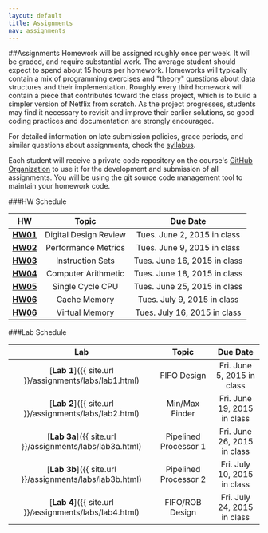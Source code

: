 ```yaml
---
layout: default
title: Assignments
nav: assignments
---
```


##Assignments
Homework will be assigned roughly once per week. It will be graded, and require substantial work. The average student should expect to spend about 15 hours per homework. Homeworks will typically contain a mix of programming exercises and "theory" questions about data structures and their implementation. Roughly every third homework will contain a piece that contributes toward the class project, which is to build a simpler version of Netflix from scratch. As the project progresses, students may find it necessary to revisit and improve their earlier solutions, so good coding practices and documentation are strongly encouraged.

For detailed information on late submission policies, grace periods, and similar questions about assignments, check the [syllabus](http://ee.usc.edu/~redekopp/ee457/Syllabus.pdf).

Each student will receive a private code repository on the course's [GitHub Organization](https://github.com/usc-csci104-fall2014) to use it for the development and submission of all assignments. You will be using the [git](http://git-scm.com/) source code management tool to maintain your homework code. 

###HW Schedule

|                      HW                                      |           Topic            |                Due Date                  |
| :----------------------------------------------------------: | :------------------------: | :-------------------------------------:  |
| [**HW01**](http://ee.usc.edu/~redekopp/ee457/ee457_hw1.pdf)  | Digital Design Review      | Tues. June 2, 2015 in class   |
| [**HW02**](http://ee.usc.edu/~redekopp/ee457/ee457_hw2.pdf)  | Performance Metrics      | Tues. June 9, 2015 in class   |
| [**HW03**](http://ee.usc.edu/~redekopp/ee457/ee457_hw3.pdf)  | Instruction Sets       | Tues. June 16, 2015 in class   |
| [**HW04**](http://ee.usc.edu/~redekopp/ee457/ee457_hw4.pdf)  | Computer Arithmetic        | Tues. June 18, 2015 in class   |
| [**HW05**](http://ee.usc.edu/~redekopp/ee457/ee457_hw5.pdf)  | Single Cycle CPU        | Tues. June 25, 2015 in class   |
| [**HW06**](http://ee.usc.edu/~redekopp/ee457/ee457_hw6.pdf)  | Cache Memory        | Tues. July 9, 2015 in class   |
| [**HW06**](http://ee.usc.edu/~redekopp/ee457/ee457_hw7.pdf)  | Virtual Memory        | Tues. July 16, 2015 in class   |

###Lab Schedule

|                      Lab                                      |           Topic            |                Due Date                  |
| :----------------------------------------------------------: | :------------------------: | :-------------------------------------:  |
| [**Lab 1**]({{ site.url }}/assignments/labs/lab1.html)  | FIFO Design      | Fri. June 5, 2015 in class   |
| [**Lab 2**]({{ site.url }}/assignments/labs/lab2.html)  | Min/Max Finder      | Fri. June 19, 2015 in class   |
| [**Lab 3a**]({{ site.url }}/assignments/labs/lab3a.html)  | Pipelined Processor 1      | Fri. June 26, 2015 in class   |
| [**Lab 3b**]({{ site.url }}/assignments/labs/lab3b.html)  | Pipelined Processor 2      | Fri. July 10, 2015 in class   |
| [**Lab 4**]({{ site.url }}/assignments/labs/lab4.html)  | FIFO/ROB Design      | Fri. July 24, 2015 in class   |
